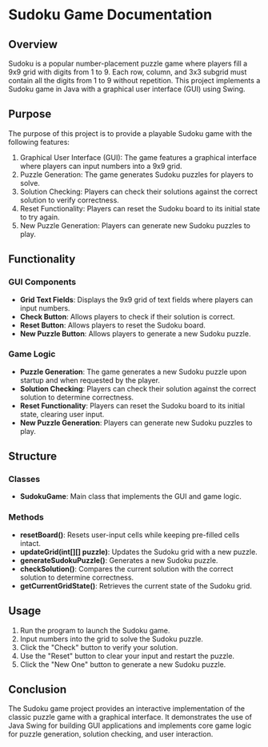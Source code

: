 # Sudoku Game Documentation

## Overview

Sudoku is a popular number-placement puzzle game where players fill a 9x9 grid with digits from 1 to 9. Each row, column, and 3x3 subgrid must contain all the digits from 1 to 9 without repetition. This project implements a Sudoku game in Java with a graphical user interface (GUI) using Swing.

## Purpose

The purpose of this project is to provide a playable Sudoku game with the following features:

1. Graphical User Interface (GUI): The game features a graphical interface where players can input numbers into a 9x9 grid.
2. Puzzle Generation: The game generates Sudoku puzzles for players to solve.
3. Solution Checking: Players can check their solutions against the correct solution to verify correctness.
4. Reset Functionality: Players can reset the Sudoku board to its initial state to try again.
5. New Puzzle Generation: Players can generate new Sudoku puzzles to play.

## Functionality

### GUI Components
- **Grid Text Fields**: Displays the 9x9 grid of text fields where players can input numbers.
- **Check Button**: Allows players to check if their solution is correct.
- **Reset Button**: Allows players to reset the Sudoku board.
- **New Puzzle Button**: Allows players to generate a new Sudoku puzzle.
  
### Game Logic
- **Puzzle Generation**: The game generates a new Sudoku puzzle upon startup and when requested by the player.
- **Solution Checking**: Players can check their solution against the correct solution to determine correctness.
- **Reset Functionality**: Players can reset the Sudoku board to its initial state, clearing user input.
- **New Puzzle Generation**: Players can generate new Sudoku puzzles to play.
  
## Structure

### Classes
- **SudokuGame**: Main class that implements the GUI and game logic.

### Methods
- **resetBoard()**: Resets user-input cells while keeping pre-filled cells intact.
- **updateGrid(int[][] puzzle)**: Updates the Sudoku grid with a new puzzle.
- **generateSudokuPuzzle()**: Generates a new Sudoku puzzle.
- **checkSolution()**: Compares the current solution with the correct solution to determine correctness.
- **getCurrentGridState()**: Retrieves the current state of the Sudoku grid.

## Usage

1. Run the program to launch the Sudoku game.
2. Input numbers into the grid to solve the Sudoku puzzle.
3. Click the "Check" button to verify your solution.
4. Use the "Reset" button to clear your input and restart the puzzle.
5. Click the "New One" button to generate a new Sudoku puzzle.

## Conclusion

The Sudoku game project provides an interactive implementation of the classic puzzle game with a graphical interface. It demonstrates the use of Java Swing for building GUI applications and implements core game logic for puzzle generation, solution checking, and user interaction.
